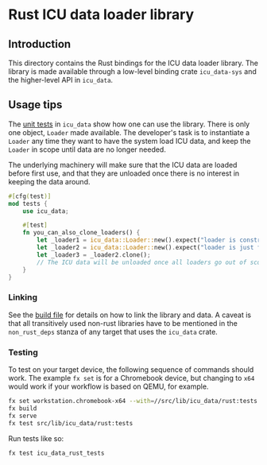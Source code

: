 # Rust ICU data loader library

## Introduction

This directory contains the Rust bindings for the ICU data loader library.  The library is made
available through a low-level binding crate `icu_data-sys` and the higher-level API in `icu_data`.

## Usage tips

The [unit tests](icu_data/src/lib.rs) in `icu_data` show how one can use the library.  There is only
one object, `Loader` made available.  The developer's task is to instantiate a `Loader` any time
they want to have the system load ICU data, and keep the `Loader` in scope until data are no longer
needed.

The underlying machinery will make sure that the ICU data are loaded before first use, and that they
are unloaded once there is no interest in keeping the data around.

```rust
#[cfg(test)]
mod tests {
    use icu_data;

    #[test]
    fn you_can_also_clone_loaders() {
        let _loader1 = icu_data::Loader::new().expect("loader is constructed with success");
        let _loader2 = icu_data::Loader::new().expect("loader is just fine with a second initialization");
        let _loader3 = _loader2.clone();
        // The ICU data will be unloaded once all loaders go out of scope.
    }
}
```

### Linking

See the [build file](icu_data/BUILD.gn) for details on how to link the library and data.  A caveat
is that all transitively used non-rust libraries have to be mentioned in the `non_rust_deps` stanza
of any target that uses the `icu_data` crate.

### Testing

To test on your target device, the following sequence of commands should work.  The example `fx set`
is for a Chromebook device, but changing to `x64` would work if your workflow is based on QEMU, for
example.

```bash
fx set workstation.chromebook-x64 --with=//src/lib/icu_data/rust:tests
fx build
fx serve
fx test src/lib/icu_data/rust:tests
```

Run tests like so:

```console
fx test icu_data_rust_tests
```

